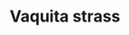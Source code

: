 ---
title: Vaquita strass
date: 
draft: false

# descripcion
description : Aros pasantes en plata 925 y strass. Traba con mariposita.

materials: Plata 925

color: 

dimensions: Ancho 1,00 cm

code: 01-06-1114

type: "Aros"

categories: []

price: $1.660,00

price_eftvo: $1.410,00

# Images
# first image will be shown in the product page
images:
  # - image: "images/path_to_image"
  # La ubicacion de las imagenes es imagenes/Aros/Aros.Strass/01-06-1114-vaquita-strass
  - image: "./images/aros/strass/01-06-1114-vaquita-strass.jpg"
---